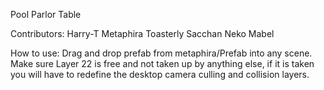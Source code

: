 Pool Parlor Table

Contributors:
  Harry-T
  Metaphira
  Toasterly
  Sacchan
  Neko Mabel

How to use:
  Drag and drop prefab from metaphira/Prefab into any scene.
  Make sure Layer 22 is free and not taken up by anything else, 
    if it is taken you will have to redefine the desktop camera culling and collision layers.
  
